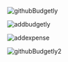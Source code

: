 ![githubBudgetly](https://user-images.githubusercontent.com/83884600/180341503-b154f4b3-df12-4f3a-816b-6f4ddfd32cfe.jpg)









![addbudgetly](https://user-images.githubusercontent.com/83884600/180342588-59e1e6bb-cdca-4c2b-8363-255f929efb55.png)











![addexpense](https://user-images.githubusercontent.com/83884600/180342245-effce23e-5c08-49e2-a741-b9231f127cbf.png)










![githubBudgetly2](https://user-images.githubusercontent.com/83884600/180341513-e0785e3f-f747-4fa5-bbcc-9ee29e61a327.jpg)
